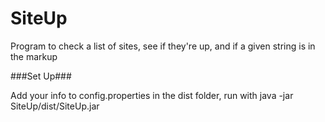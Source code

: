SiteUp
======

Program to check a list of sites, see if they're up, and if a given string is in the markup

###Set Up###

Add your info to config.properties in the dist folder, run with java -jar SiteUp/dist/SiteUp.jar
